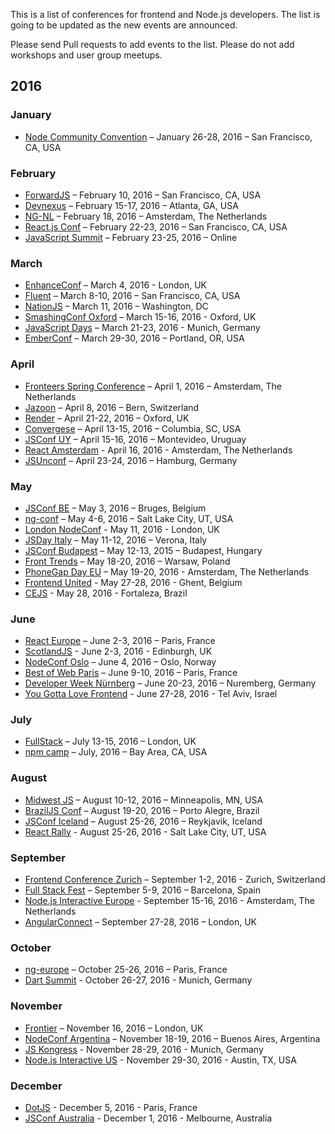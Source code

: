 This is a list of conferences for frontend and Node.js developers. The list is going to be updated as the new events are announced.

Please send Pull requests to add events to the list. Please do not add workshops and user group meetups.

## 2016

### January

* [Node Community Convention](http://nodecommunityconvention.com/) – January 26-28, 2016 – San Francisco, CA, USA

### February
* [ForwardJS](http://forwardjs.com/summit) – February 10, 2016 – San Francisco, CA, USA
* [Devnexus](https://www.devnexus.com) – February 15-17, 2016 – Atlanta, GA, USA
* [NG-NL](http://www.ng-nl.org/) – February 18, 2016 – Amsterdam, The Netherlands
* [React.js Conf](http://conf.reactjs.com/) – February 22-23, 2016 – San Francisco, CA, USA
* [JavaScript Summit](http://environmentsforhumans.com/2016/javascript-summit/) – February 23-25, 2016 – Online

### March

* [EnhanceConf](http://enhanceconf.com/index.html) – March 4, 2016 - London, UK
* [Fluent](fluentconf.com) – March 8-10, 2016 – San Francisco, CA, USA
* [NationJS](http://nationjs.com/) – March 11, 2016 – Washington, DC
* [SmashingConf Oxford](http://smashingconf.com/speakers) – March 15-16, 2016 - Oxford, UK
* [JavaScript Days](http://javascript-days.de/) – March 21-23, 2016 - Munich, Germany
* [EmberConf](http://emberconf.com/) – March 29-30, 2016 – Portland, OR, USA

### April

* [Fronteers Spring Conference](https://fronteers.nl/congres/2016-spring) – April 1, 2016 – Amsterdam, The Netherlands
* [Jazoon](http://jazoon.com/) – April 8, 2016 – Bern, Switzerland
* [Render](http://2016.render-conf.com/) – April 21-22, 2016 – Oxford, UK
* [Convergese](http://convergese.com/) – April 13-15, 2016 – Columbia, SC, USA
* [JSConf UY](https://jsconf.uy/) – April 15-16, 2016 – Montevideo, Uruguay
* [React Amsterdam](http://react-amsterdam.com/) - April 16, 2016 - Amsterdam, The Netherlands
* [JSUnconf](http://2016.jsunconf.eu/) – April 23-24, 2016 – Hamburg, Germany

### May

* [JSConf BE](https://jsconf.be/en/) – May 3, 2016	– Bruges, Belgium
* [ng-conf](http://www.ng-conf.org) – May 4-6, 2016	– Salt Lake City, UT, USA
* [London NodeConf](http://london.nodeconf.com/) - May 11, 2016 - London, UK
* [JSDay Italy](http://2016.jsday.it/) – May 11-12, 2016 – Verona, Italy
* [JSConf Budapest](http://jsconfbp.com/) – May 12-13, 2015 – Budapest, Hungary
* [Front Trends](http://2016.front-trends.com) – May 18-20, 2016 – Warsaw, Poland
* [PhoneGap Day EU](http://pgday.phonegap.com/eu2016/) – May 19-20, 2016 - Amsterdam, The Netherlands
* [Frontend United](http://frontendunited.org/) - May 27-28, 2016 - Ghent, Belgium
* [CEJS](http://www.cejs.com.br/) - May 28, 2016 - Fortaleza, Brazil

### June

* [React Europe](https://www.react-europe.org/) – June 2-3, 2016 – Paris, France
* [ScotlandJS](http://scotlandjs.com/) - June 2-3, 2016 - Edinburgh, UK
* [NodeConf Oslo](http://oslo.nodeconf.com/) – June 4, 2016 – Oslo, Norway
* [Best of Web Paris](http://bestofweb.paris/) – June 9-10, 2016 – Paris, France
* [Developer Week Nürnberg](http://www.developer-week.de/) – June 20-23, 2016 – Nuremberg, Germany
* [You Gotta Love Frontend](http://yougottalovefrontend.com/) - June 27-28, 2016 - Tel Aviv, Israel

### July

* [FullStack](https://skillsmatter.com/conferences/7278-fullstack#overview) – July 13-15, 2016 – London, UK
* [npm camp](http://npm.camp/) – July, 2016 – Bay Area, CA, USA

### August

* [Midwest JS](http://midwestjs.com/) – August 10-12, 2016 – Minneapolis, MN, USA
* [BrazilJS Conf](https://braziljs.org) – August 19-20, 2016 – Porto Alegre, Brazil
* [JSConf Iceland](http://jsconf.is/) – August 25-26, 2016 – Reykjavik, Iceland
* [React Rally](http://www.reactrally.com/#/) - August 25-26, 2016 - Salt Lake City, UT, USA

### September

* [Frontend Conference Zurich](https://frontendconf.ch/) – September 1-2, 2016 - Zurich, Switzerland
* [Full Stack Fest](http://www.fullstackfest.com/) – September 5-9, 2016 – Barcelona, Spain
* [Node.js Interactive Europe](http://events.linuxfoundation.org/events/node-interactive-europe) - September 15-16, 2016 - Amsterdam, The Netherlands
* [AngularConnect](http://angularconnect.com/) – September 27-28, 2016 – London, UK

### October

* [ng-europe](https://ngeurope.org/) – October 25-26, 2016 – Paris, France
* [Dart Summit](https://www.dartlang.org/events/2016/summit/) - October 26-27, 2016 - Munich, Germany

### November

* [Frontier](https://www.frontierconf.com/) – November 16, 2016 – London, UK
* [NodeConf Argentina](https://2016.nodeconf.com.ar/) – November 18-19, 2016 – Buenos Aires, Argentina
* [JS Kongress](http://js-kongress.de/) - November 28-29, 2016 - Munich, Germany
* [Node.js Interactive US](http://events.linuxfoundation.org/events/node-interactive) - November 29-30, 2016 - Austin, TX, USA

### December

* [DotJS](http://www.dotjs.io/) - December 5, 2016 - Paris, France
* [JSConf Australia](http://2016.cssconf.com.au/) - December 1, 2016 - Melbourne, Australia

